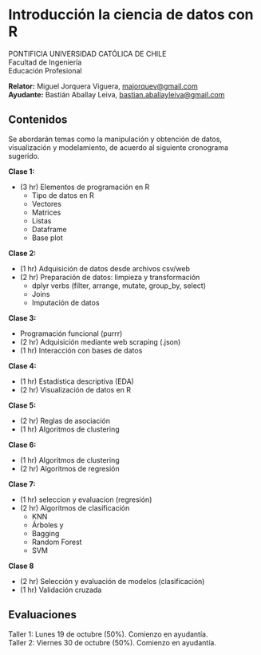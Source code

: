 # Introducción  la ciencia de datos con R
PONTIFICIA UNIVERSIDAD CATÓLICA DE CHILE <br>
Facultad de Ingeniería <br>
Educación Profesional <br>

**Relator:** Miguel Jorquera Viguera, majorquev@gmail.com <br>
**Ayudante:** Bastián Aballay Leiva, bastian.aballayleiva@gmail.com

## Contenidos

Se abordarán temas como la manipulación y obtención de datos, visualización y modelamiento, de acuerdo al siguiente cronograma sugerido.

**Clase 1:**
  * (3 hr) Elementos de programación en R 
    * Tipo de datos en R
    * Vectores
    * Matrices
    * Listas
    * Dataframe
    * Base plot 

**Clase 2:**
  * (1 hr) Adquisición de datos desde archivos csv/web
  * (2 hr) Preparación de datos: limpieza y transformación 
    * dplyr verbs (filter, arrange, mutate, group_by, select)
    * Joins 
    * Imputación de datos
  
**Clase 3:**
  *  Programación funcional (purrr)
  * (2 hr) Adquisición mediante web scraping (.json)
  * (1 hr) Interacción con bases de datos

**Clase 4:**
  * (1 hr) Estadística descriptiva (EDA)
  * (2 hr) Visualización de datos en R 
 
**Clase 5:**
  * (2 hr) Reglas de asociación 
  * (1 hr) Algoritmos de clustering

**Clase 6:**
  * (1 hr) Algoritmos de clustering
  * (2 hr) Algoritmos de regresión

**Clase 7:**
  * (1 hr) seleccion y evaluacion (regresión)
  * (2 hr) Algoritmos de clasificación
    * KNN 
    * Árboles y 
    * Bagging
    * Random Forest
    * SVM

**Clase 8**
  * (2 hr) Selección y evaluación de modelos (clasificación)
  * (1 hr) Validación cruzada

## Evaluaciones
Taller 1: Lunes 19 de octubre (50%). Comienzo en ayudantía. <br>
Taller 2: Viernes 30 de octubre (50%). Comienzo en ayudantía.

